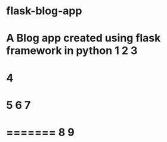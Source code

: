 # flask-blog-app
A Blog app created using flask framework in python
1
2
3
=======
4
=======
5
6
7
=======
=======
8
9
=======
